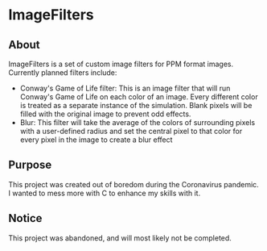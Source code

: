 # ImageFilters

## About

ImageFilters is a set of custom image filters for PPM format images. Currently planned filters include:

- Conway's Game of Life filter: This is an image filter that will run Conway's Game of Life on each color of an image.
  Every different color is treated as a separate instance of the simulation. Blank pixels will be filled with the
  original image to prevent odd effects.
- Blur: This filter will take the average of the colors of surrounding pixels with a user-defined radius and set the
  central pixel to that color for every pixel in the image to create a blur effect

## Purpose

This project was created out of boredom during the Coronavirus pandemic. I wanted to mess more with C to enhance my
skills with it.

## Notice

This project was abandoned, and will most likely not be completed.
